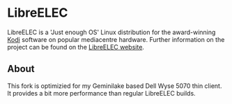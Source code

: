 # LibreELEC

LibreELEC is a 'Just enough OS' Linux distribution for the award-winning [Kodi](https://kodi.tv) software on popular mediacentre hardware. Further information on the project can be found on the [LibreELEC website](https://libreelec.tv).

## About
This fork is optimizied for my Geminilake based Dell Wyse 5070 thin client. It provides a bit more performance than regular LibreELEC builds.

